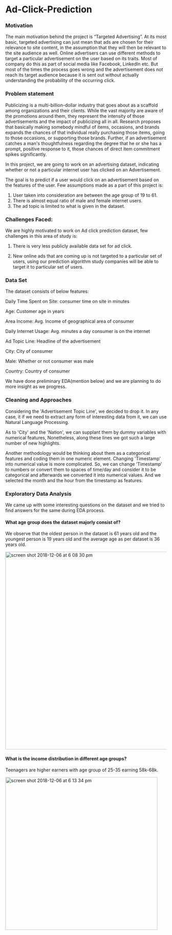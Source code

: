 # Ad-Click-Prediction

### Motivation
The main motivation behind the project is “Targeted Advertising”. At its most basic, targeted advertising can just mean that ads are chosen for their relevance to site content, in the assumption that they will then be relevant to the site audience as well. Online advertisers can use different methods to target a particular advertisement on the user based on its traits. Most of company do this as part of social media like Facebook, LinkedIn etc. But most of the times the process goes wrong and the advertisement does not reach its target audience because it is sent out without actually understanding the probability of the occurring click.

### Problem statement

Publicizing is a multi-billion-dollar industry that goes about as a scaffold among organizations and their clients. While the vast majority are aware of the promotions around them, they represent the intensity of those advertisements and the impact of publicizing all in all. Research proposes that basically making somebody mindful of items, occasions, and brands expands the chances of that individual really purchasing those items, going to those occasions, or supporting those brands. Further, if an advertisement catches a man's thoughtfulness regarding the degree that he or she has a prompt, positive response to it, those chances of direct item commitment spikes significantly.

In this project, we are going to work on an advertising dataset, indicating whether or not a particular internet user has clicked on an Advertisement.

The goal is to predict if a user would click on an advertisement based on the features of the user.
Few assumptions made as a part of this project is: 

1)	User taken into consideration are between the age group of 19 to 61. 
2)	There is almost equal ratio of male and female internet users. 
3)	The ad topic is limited to what is given in the dataset. 

### Challenges Faced:

We are highly motivated to work on Ad click prediction dataset, few challenges in this area of study is:

1)	There is very less publicly available data set for ad click. 

2)	New online ads that are coming up is not targeted to a particular set of users, using our prediction algorithm study companies will be able to target it to particular set of users.


### Data Set

The dataset consists of below features:

Daily Time Spent on Site: consumer time on site in minutes

Age: Customer age in years

Area Income: Avg. Income of geographical area of consumer

Daily Internet Usage: Avg. minutes a day consumer is on the internet

Ad Topic Line: Headline of the advertisement

City: City of consumer

Male: Whether or not consumer was male

Country: Country of consumer

We have done preliminary EDA(mention below) and we are planning to do more insight as we progress.


### Cleaning and Approaches

Considering the 'Advertisement Topic Line', we decided to drop it. In any case, it if we need to extract any form of interesting data from it, we can use Natural Language Processing. 

As to 'City' and the 'Nation', we can supplant them by dummy variables with numerical features, Nonetheless, along these lines we got such a large number of new highlights. 

Another methodology would be thinking about them as a categorical features and coding them in one numeric element. 
Changing 'Timestamp' into numerical value is more complicated. So, we can change ‘Timestamp’ to numbers or convert them to spaces of time/day and consider it to be categorical and afterwards we converted it into numerical values. And we selected the month and the hour from the timestamp as features. 


### Exploratory Data Analysis 

We came up with some interesting questions on the dataset and we tried to find answers for the same during EDA process.

#### What age group does the dataset majorly consist of? 

We observe that the oldest person in the dataset is 61 years old and the youngest person is 19 years old and the average age as per dataset is 36 years old. 

<img width="615" alt="screen shot 2018-12-06 at 6 08 30 pm" src="https://user-images.githubusercontent.com/22437872/49623323-08975400-f982-11e8-9a6d-f2c6f8af5e8f.png">


#### What is the income distribution in different age groups? 

Teenagers are higher earners with age group of 25-35 earning 58k-68k.

<img width="475" alt="screen shot 2018-12-06 at 6 13 34 pm" src="https://user-images.githubusercontent.com/22437872/49623471-adb22c80-f982-11e8-9b94-85bf14b152cd.png">


